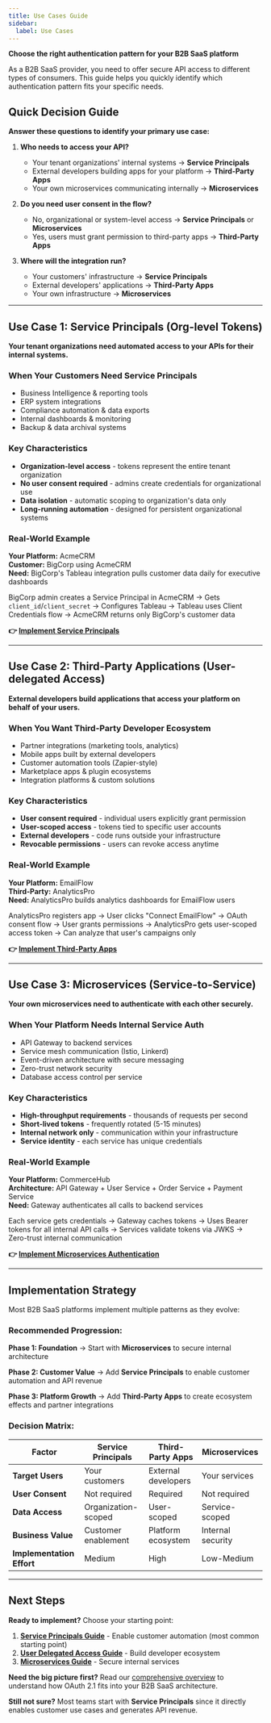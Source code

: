 ```yaml
---
title: Use Cases Guide
sidebar:
  label: Use Cases
---
```


**Choose the right authentication pattern for your B2B SaaS platform**

As a B2B SaaS provider, you need to offer secure API access to different types of consumers. This guide helps you quickly identify which authentication pattern fits your specific needs.

## Quick Decision Guide

**Answer these questions to identify your primary use case:**

1. **Who needs to access your API?**
   - Your tenant organizations' internal systems → **Service Principals**
   - External developers building apps for your platform → **Third-Party Apps**  
   - Your own microservices communicating internally → **Microservices**

2. **Do you need user consent in the flow?**
   - No, organizational or system-level access → **Service Principals** or **Microservices**
   - Yes, users must grant permission to third-party apps → **Third-Party Apps**

3. **Where will the integration run?**
   - Your customers' infrastructure → **Service Principals**
   - External developers' applications → **Third-Party Apps**
   - Your own infrastructure → **Microservices**

---

## Use Case 1: Service Principals (Org-level Tokens)

**Your tenant organizations need automated access to your APIs for their internal systems.**

### When Your Customers Need Service Principals

- Business Intelligence & reporting tools
- ERP system integrations
- Compliance automation & data exports
- Internal dashboards & monitoring
- Backup & data archival systems

### Key Characteristics

- **Organization-level access** - tokens represent the entire tenant organization
- **No user consent required** - admins create credentials for organizational use
- **Data isolation** - automatic scoping to organization's data only
- **Long-running automation** - designed for persistent organizational systems

### Real-World Example

**Your Platform:** AcmeCRM  
**Customer:** BigCorp using AcmeCRM  
**Need:** BigCorp's Tableau integration pulls customer data daily for executive dashboards

BigCorp admin creates a Service Principal in AcmeCRM → Gets `client_id`/`client_secret` → Configures Tableau → Tableau uses Client Credentials flow → AcmeCRM returns only BigCorp's customer data

**👉 [Implement Service Principals](/guides/m2m/service-principals/)**

---

## Use Case 2: Third-Party Applications (User-delegated Access)

**External developers build applications that access your platform on behalf of your users.**

### When You Want Third-Party Developer Ecosystem

- Partner integrations (marketing tools, analytics)
- Mobile apps built by external developers
- Customer automation tools (Zapier-style)
- Marketplace apps & plugin ecosystems
- Integration platforms & custom solutions

### Key Characteristics

- **User consent required** - individual users explicitly grant permission
- **User-scoped access** - tokens tied to specific user accounts
- **External developers** - code runs outside your infrastructure
- **Revocable permissions** - users can revoke access anytime

### Real-World Example

**Your Platform:** EmailFlow  
**Third-Party:** AnalyticsPro  
**Need:** AnalyticsPro builds analytics dashboards for EmailFlow users

AnalyticsPro registers app → User clicks "Connect EmailFlow" → OAuth consent flow → User grants permissions → AnalyticsPro gets user-scoped access token → Can analyze that user's campaigns only

**👉 [Implement Third-Party Apps](/guides/m2m/user-delegated-access/)**

---

## Use Case 3: Microservices (Service-to-Service)

**Your own microservices need to authenticate with each other securely.**

### When Your Platform Needs Internal Service Auth

- API Gateway to backend services
- Service mesh communication (Istio, Linkerd)
- Event-driven architecture with secure messaging
- Zero-trust network security
- Database access control per service

### Key Characteristics

- **High-throughput requirements** - thousands of requests per second
- **Short-lived tokens** - frequently rotated (5-15 minutes)
- **Internal network only** - communication within your infrastructure
- **Service identity** - each service has unique credentials

### Real-World Example

**Your Platform:** CommerceHub  
**Architecture:** API Gateway + User Service + Order Service + Payment Service  
**Need:** Gateway authenticates all calls to backend services

Each service gets credentials → Gateway caches tokens → Uses Bearer tokens for all internal API calls → Services validate tokens via JWKS → Zero-trust internal communication

**👉 [Implement Microservices Authentication](/guides/m2m/microservices/)**

---

## Implementation Strategy

Most B2B SaaS platforms implement multiple patterns as they evolve:

### **Recommended Progression:**

**Phase 1: Foundation** → Start with **Microservices** to secure internal architecture

**Phase 2: Customer Value** → Add **Service Principals** to enable customer automation and API revenue

**Phase 3: Platform Growth** → Add **Third-Party Apps** to create ecosystem effects and partner integrations

### **Decision Matrix:**

| Factor | Service Principals | Third-Party Apps | Microservices |
|--------|-------------------|------------------|---------------|
| **Target Users** | Your customers | External developers | Your services |
| **User Consent** | Not required | Required | Not required |
| **Data Access** | Organization-scoped | User-scoped | Service-scoped |
| **Business Value** | Customer enablement | Platform ecosystem | Internal security |
| **Implementation Effort** | Medium | High | Low-Medium |

---

## Next Steps

**Ready to implement?** Choose your starting point:

1. **[Service Principals Guide](/guides/m2m/service-principals/)** - Enable customer automation (most common starting point)
2. **[User Delegated Access Guide](/guides/m2m/user-delegated-access/)** - Build developer ecosystem  
3. **[Microservices Guide](/guides/m2m/microservices/)** - Secure internal services

**Need the big picture first?** Read our [comprehensive overview](/guides/m2m/overview/) to understand how OAuth 2.1 fits into your B2B SaaS architecture.

**Still not sure?** Most teams start with **Service Principals** since it directly enables customer use cases and generates API revenue.
